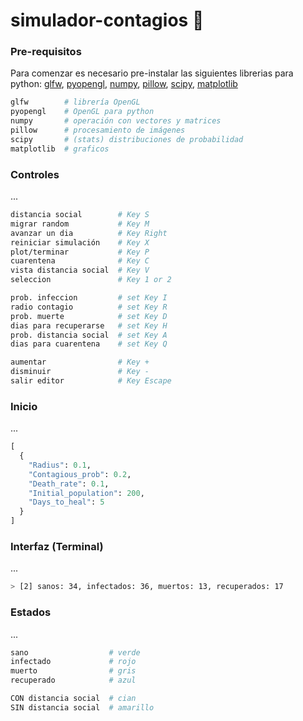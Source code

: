 # simulador-contagios 🚧
### Pre-requisitos
Para comenzar es necesario pre-instalar las siguientes librerias para python: [glfw](https://pypi.org/project/glfw/), [pyopengl](https://pypi.org/project/PyOpenGL/), [numpy](https://pypi.org/project/numpy/), [pillow](https://pypi.org/project/Pillow/), [scipy](https://pypi.org/project/scipy/), [matplotlib](https://pypi.org/project/matplotlib/)
```bash
glfw        # librería OpenGL
pyopengl    # OpenGL para python
numpy       # operación con vectores y matrices
pillow      # procesamiento de imágenes
scipy       # (stats) distribuciones de probabilidad
matplotlib  # graficos
```
### Controles
...
```bash
distancia social        # Key S
migrar random           # Key M
avanzar un dia          # Key Right
reiniciar simulación    # Key X
plot/terminar           # Key P
cuarentena              # Key C
vista distancia social  # Key V
seleccion               # Key 1 or 2

prob. infeccion         # set Key I
radio contagio          # set Key R
prob. muerte            # set Key D
dias para recuperarse   # set Key H
prob. distancia social  # set Key A
dias para cuarentena    # set Key Q

aumentar                # Key +
disminuir               # Key -
salir editor            # Key Escape
```
### Inicio
...
```python
[
  {
    "Radius": 0.1,
    "Contagious_prob": 0.2,
    "Death_rate": 0.1,
    "Initial_population": 200,
    "Days_to_heal": 5
  }
]
```
### Interfaz (Terminal)
...
```bash
> [2] sanos: 34, infectados: 36, muertos: 13, recuperados: 17
```
### Estados
...
```bash
sano                  # verde
infectado             # rojo
muerto                # gris
recuperado            # azul

CON distancia social  # cian
SIN distancia social  # amarillo
```
